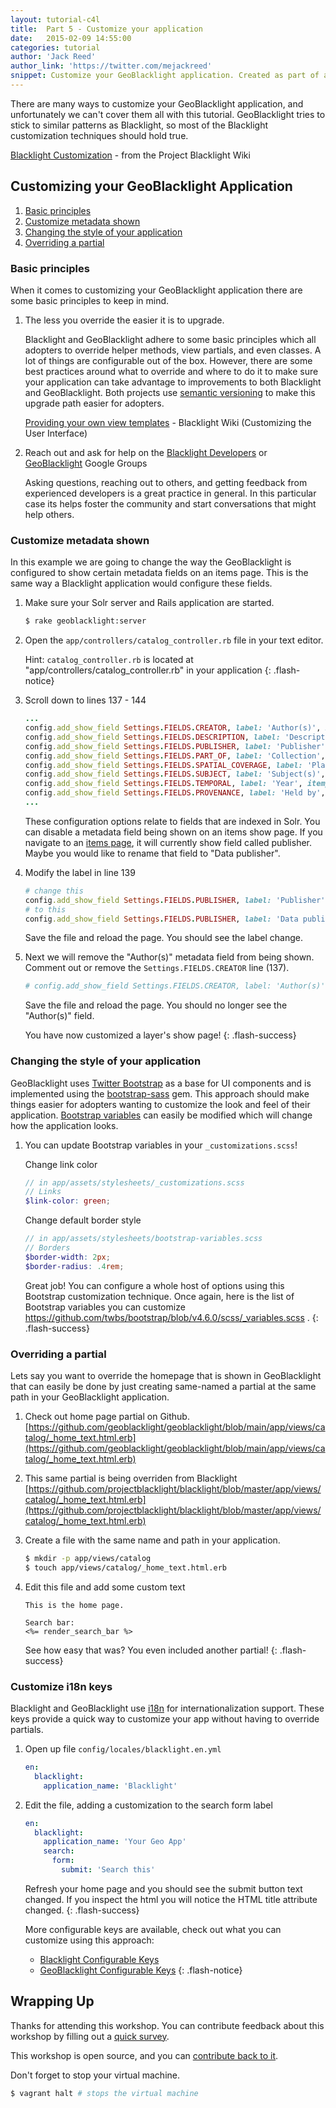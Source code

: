 ```yaml
---
layout: tutorial-c4l
title:  Part 5 - Customize your application
date:   2015-02-09 14:55:00
categories: tutorial
author: 'Jack Reed'
author_link: 'https://twitter.com/mejackreed'
snippet: Customize your GeoBlacklight application. Created as part of a tutorial series given in a GeoBlacklight Workshop'
---
```


There are many ways to customize your GeoBlacklight application, and unfortunately we can't cover them all with this tutorial. GeoBlacklight tries to stick to similar patterns as Blacklight, so most of the Blacklight customization techniques should hold true.

[Blacklight Customization](https://github.com/projectblacklight/blacklight/wiki#blacklight-customization) - from the Project Blacklight Wiki



## Customizing your GeoBlacklight Application
  1. [Basic principles](#basic-principles)
  1. [Customize metadata shown](#customize-metadata-shown)
  1. [Changing the style of your application](#changing-the-style-of-your-application)
  1. [Overriding a partial](#overriding-a-partial)

### Basic principles

When it comes to customizing your GeoBlacklight application there are some basic principles to keep in mind.

  1. The less you override the easier it is to upgrade.

     Blacklight and GeoBlacklight adhere to some basic principles which all adopters to override helper methods, view partials, and even classes. A lot of things are configurable out of the box. However, there are some best practices around what to override and where to do it to make sure your application can take advantage to improvements to both Blacklight and GeoBlacklight.  Both projects use [semantic versioning](http://semver.org/) to make this upgrade path easier for adopters.

     [Providing your own view templates](https://github.com/projectblacklight/blacklight/wiki/Providing-your-own-view-templates) - Blacklight Wiki (Customizing the User Interface)

  1. Reach out and ask for help on the [Blacklight Developers](https://groups.google.com/forum/#!forum/blacklight-development) or [GeoBlacklight](https://groups.google.com/forum/#!forum/geoblacklight-working-group) Google Groups

     Asking questions, reaching out to others, and getting feedback from experienced developers is a great practice in general. In this particular case its helps foster the community and start conversations that might help others.

### Customize metadata shown

In this example we are going to change the way the GeoBlacklight is configured to show certain metadata fields on an items page. This is the same way a Blacklight application would configure these fields.

  1. Make sure your Solr server and Rails application are started.

     ```sh
     $ rake geoblacklight:server
     ```

  1. Open the `app/controllers/catalog_controller.rb` file in your text editor.


     Hint: `catalog_controller.rb` is located at "app/controllers/catalog_controller.rb" in your application
     {: .flash-notice}

  1. Scroll down to lines 137 - 144

     ```ruby
     ...
     config.add_show_field Settings.FIELDS.CREATOR, label: 'Author(s)', itemprop: 'author'
     config.add_show_field Settings.FIELDS.DESCRIPTION, label: 'Description', itemprop: 'description', helper_method: :render_value_as_truncate_abstract
     config.add_show_field Settings.FIELDS.PUBLISHER, label: 'Publisher', itemprop: 'publisher'
     config.add_show_field Settings.FIELDS.PART_OF, label: 'Collection', itemprop: 'isPartOf'
     config.add_show_field Settings.FIELDS.SPATIAL_COVERAGE, label: 'Place(s)', itemprop: 'spatial', link_to_facet: true
     config.add_show_field Settings.FIELDS.SUBJECT, label: 'Subject(s)', itemprop: 'keywords', link_to_facet: true
     config.add_show_field Settings.FIELDS.TEMPORAL, label: 'Year', itemprop: 'temporal'
     config.add_show_field Settings.FIELDS.PROVENANCE, label: 'Held by', link_to_facet: true
     ...
     ```
     These configuration options relate to fields that are indexed in Solr. You can disable a metadata field being shown on an items show page. If you navigate to an [items page](http://127.0.0.1:3000/catalog/stanford-cg357zz0321), it will currently show field called publisher. Maybe you would like to rename that field to "Data publisher".

  1. Modify the label in line 139

     ```ruby
     # change this
     config.add_show_field Settings.FIELDS.PUBLISHER, label: 'Publisher', itemprop: 'publisher'
     # to this
     config.add_show_field Settings.FIELDS.PUBLISHER, label: 'Data publisher', itemprop: 'publisher'
     ```

     Save the file and reload the page. You should see the label change.

  1. Next we will remove the "Author(s)" metadata field from being shown. Comment out or remove the `Settings.FIELDS.CREATOR` line (137).

     ```ruby
     # config.add_show_field Settings.FIELDS.CREATOR, label: 'Author(s)', itemprop: 'author'
     ```
     Save the file and reload the page. You should no longer see the "Author(s)" field.

     You have now customized a layer's show page!
     {: .flash-success}

### Changing the style of your application

GeoBlacklight uses [Twitter Bootstrap](http://getbootstrap.com/) as a base for UI components and is implemented using the [bootstrap-sass](https://github.com/twbs/bootstrap) gem. This approach should make things easier for adopters wanting to customize the look and feel of their application. [Bootstrap variables](https://github.com/twbs/bootstrap/blob/v4.6.0/scss/_variables.scss) can easily be modified which will change how the application looks.

  1. You can update Bootstrap variables in your `_customizations.scss`!

     Change link color

     ```scss
     // in app/assets/stylesheets/_customizations.scss
     // Links
     $link-color: green;
     ```

     Change default border style

     ```scss
     // in app/assets/stylesheets/bootstrap-variables.scss
     // Borders
     $border-width: 2px;
     $border-radius: .4rem;
     ```


     Great job! You can configure a whole host of options using this Bootstrap customization technique. Once again, here is the list of Bootstrap variables you can customize https://github.com/twbs/bootstrap/blob/v4.6.0/scss/_variables.scss .
     {: .flash-success}

### Overriding a partial

Lets say you want to override the homepage that is shown in GeoBlacklight that can easily be done by just creating same-named a partial at the same path in your GeoBlacklight application.

  1. Check out home page partial on Github. [https://github.com/geoblacklight/geoblacklight/blob/main/app/views/catalog/_home_text.html.erb](https://github.com/geoblacklight/geoblacklight/blob/main/app/views/catalog/_home_text.html.erb)

  1. This same partial is being overriden from Blacklight [https://github.com/projectblacklight/blacklight/blob/master/app/views/catalog/_home_text.html.erb](https://github.com/projectblacklight/blacklight/blob/master/app/views/catalog/_home_text.html.erb)

  1. Create a file with the same name and path in your application.

     ```sh
     $ mkdir -p app/views/catalog
     $ touch app/views/catalog/_home_text.html.erb
     ```

  1. Edit this file and add some custom text

     ```erb
     This is the home page.

     Search bar:
     <%= render_search_bar %>
     ```

     See how easy that was? You even included another partial!
     {: .flash-success}

### Customize i18n keys

Blacklight and GeoBlacklight use [i18n](http://guides.rubyonrails.org/i18n.html) for internationalization support. These keys provide a quick way to customize your app without having to override partials.

  1. Open up file `config/locales/blacklight.en.yml`

     ```yaml
     en:
       blacklight:
         application_name: 'Blacklight'
     ```

  1. Edit the file, adding a customization to the search form label

     ```yaml
     en:
       blacklight:
         application_name: 'Your Geo App'
         search:
           form:
             submit: 'Search this'
     ```

     Refresh your home page and you should see the submit button text changed. If you inspect the html you will notice the HTML title attribute changed.
     {: .flash-success}

     More configurable keys are available, check out what you can customize using this approach:
      - <a href='https://github.com/projectblacklight/blacklight/blob/master/config/locales/blacklight.en.yml'>Blacklight Configurable Keys</a>
      - <a href='https://github.com/geoblacklight/geoblacklight/blob/main/config/locales/geoblacklight.en.yml'>GeoBlacklight Configurable Keys</a>
     {: .flash-notice}

## Wrapping Up

Thanks for attending this workshop. You can contribute feedback about this workshop by filling out a [quick survey](https://docs.google.com/a/stanford.edu/forms/d/1odzYIFFJjBL7-0Y1ZlWPS-pBzW1EbyFaStA9VD3r_Zg/viewform).

This workshop is open source, and you can [contribute back to it](https://github.com/geoblacklight/geoblacklight.github.io).

Don't forget to stop your virtual machine.

```sh
$ vagrant halt # stops the virtual machine
```
